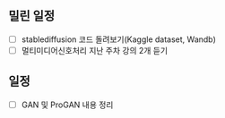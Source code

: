 
## 밀린 일정
- [ ] stablediffusion 코드 돌려보기(Kaggle dataset, Wandb)
- [ ] 멀티미디어신호처리 지난 주차 강의 2개 듣기

## 일정
- [ ] GAN 및 ProGAN 내용 정리